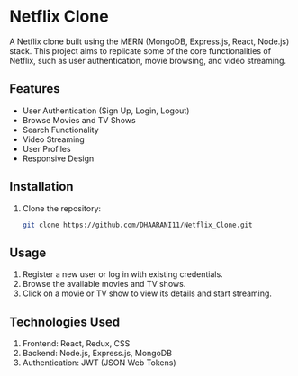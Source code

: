 # Netflix Clone

A Netflix clone built using the MERN (MongoDB, Express.js, React, Node.js) stack. This project aims to replicate some of the core functionalities of Netflix, such as user authentication, movie browsing, and video streaming.


## Features

- User Authentication (Sign Up, Login, Logout)
- Browse Movies and TV Shows
- Search Functionality
- Video Streaming
- User Profiles
- Responsive Design


## Installation

1. Clone the repository:

   ```bash
   git clone https://github.com/DHAARANI11/Netflix_Clone.git

## Usage

1. Register a new user or log in with existing credentials.
2. Browse the available movies and TV shows.
3. Click on a movie or TV show to view its details and start streaming.

## Technologies Used

1. Frontend: React, Redux, CSS
2. Backend: Node.js, Express.js, MongoDB
3. Authentication: JWT (JSON Web Tokens)

